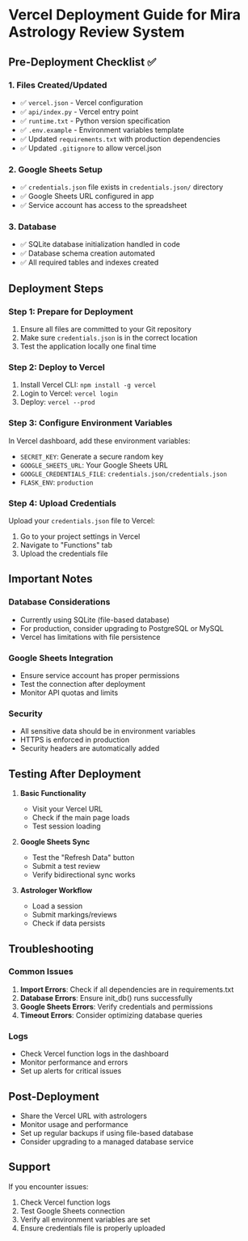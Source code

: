 # Vercel Deployment Guide for Mira Astrology Review System

## Pre-Deployment Checklist ✅

### 1. Files Created/Updated
- ✅ `vercel.json` - Vercel configuration
- ✅ `api/index.py` - Vercel entry point
- ✅ `runtime.txt` - Python version specification
- ✅ `.env.example` - Environment variables template
- ✅ Updated `requirements.txt` with production dependencies
- ✅ Updated `.gitignore` to allow vercel.json

### 2. Google Sheets Setup
- ✅ `credentials.json` file exists in `credentials.json/` directory
- ✅ Google Sheets URL configured in app
- ✅ Service account has access to the spreadsheet

### 3. Database
- ✅ SQLite database initialization handled in code
- ✅ Database schema creation automated
- ✅ All required tables and indexes created

## Deployment Steps

### Step 1: Prepare for Deployment
1. Ensure all files are committed to your Git repository
2. Make sure `credentials.json` is in the correct location
3. Test the application locally one final time

### Step 2: Deploy to Vercel
1. Install Vercel CLI: `npm install -g vercel`
2. Login to Vercel: `vercel login`
3. Deploy: `vercel --prod`

### Step 3: Configure Environment Variables
In Vercel dashboard, add these environment variables:
- `SECRET_KEY`: Generate a secure random key
- `GOOGLE_SHEETS_URL`: Your Google Sheets URL
- `GOOGLE_CREDENTIALS_FILE`: `credentials.json/credentials.json`
- `FLASK_ENV`: `production`

### Step 4: Upload Credentials
Upload your `credentials.json` file to Vercel:
1. Go to your project settings in Vercel
2. Navigate to "Functions" tab
3. Upload the credentials file

## Important Notes

### Database Considerations
- Currently using SQLite (file-based database)
- For production, consider upgrading to PostgreSQL or MySQL
- Vercel has limitations with file persistence

### Google Sheets Integration
- Ensure service account has proper permissions
- Test the connection after deployment
- Monitor API quotas and limits

### Security
- All sensitive data should be in environment variables
- HTTPS is enforced in production
- Security headers are automatically added

## Testing After Deployment

1. **Basic Functionality**
   - Visit your Vercel URL
   - Check if the main page loads
   - Test session loading

2. **Google Sheets Sync**
   - Test the "Refresh Data" button
   - Submit a test review
   - Verify bidirectional sync works

3. **Astrologer Workflow**
   - Load a session
   - Submit markings/reviews
   - Check if data persists

## Troubleshooting

### Common Issues
1. **Import Errors**: Check if all dependencies are in requirements.txt
2. **Database Errors**: Ensure init_db() runs successfully
3. **Google Sheets Errors**: Verify credentials and permissions
4. **Timeout Errors**: Consider optimizing database queries

### Logs
- Check Vercel function logs in the dashboard
- Monitor performance and errors
- Set up alerts for critical issues

## Post-Deployment
- Share the Vercel URL with astrologers
- Monitor usage and performance
- Set up regular backups if using file-based database
- Consider upgrading to a managed database service

## Support
If you encounter issues:
1. Check Vercel function logs
2. Test Google Sheets connection
3. Verify all environment variables are set
4. Ensure credentials file is properly uploaded
